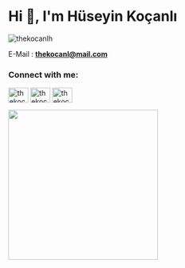 <!--## Hi there 👋-->

<!--
**thekocanlh/thekocanlh** is a ✨ _special_ ✨ repository because its `README.md` (this file) appears on your GitHub profile.

Here are some ideas to get you started:

- 🔭 I’m currently working on ...
- 🌱 I’m currently learning ...
- 👯 I’m looking to collaborate on ...
- 🤔 I’m looking for help with ...
- 💬 Ask me about ...
- 📫 How to reach me: ...
- 😄 Pronouns: ...
- ⚡ Fun fact: ...
-->

<!-- README.md -->

<h1 align="left">Hi 👋, I'm Hüseyin Koçanlı</h1>

<p align="left"> <img src="https://komarev.com/ghpvc/?username=thekocanlh&label=Profile%20views&color=0e75b6&style=for-the-badge" alt="thekocanlh" /> </p>

E-Mail : **thekocanl@mail.com**

<h3 align="left">Connect with me:</h3>
<p align="left">
<a href="https://twitter.com/thekocanl" target="blank"><img align="center" src="https://raw.githubusercontent.com/rahuldkjain/github-profile-readme-generator/master/src/images/icons/Social/twitter.svg" alt="thekocanl" height="30" width="40" /></a>
<a href="https://facebook.com/thekocanl" target="blank"><img align="center" src="https://raw.githubusercontent.com/rahuldkjain/github-profile-readme-generator/master/src/images/icons/Social/facebook.svg" alt="thekocanl" height="30" width="40" /></a>
<a href="https://instagram.com/thekocanl" target="blank"><img align="center" src="https://raw.githubusercontent.com/rahuldkjain/github-profile-readme-generator/master/src/images/icons/Social/instagram.svg" alt="thekocanl" height="30" width="40" /></a>
</p>

<img src="https://media.giphy.com/media/xT9IgG50Fb7Mi0prBC/giphy.gif" width="300">
